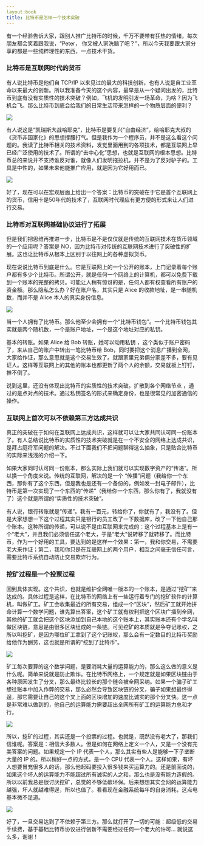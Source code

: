 ```yaml
---
layout:book
title: 比特币是怎样一个技术突破
---
```


有一个经验告诉大家，跟别人推广比特币的时候，千万不要带有狂热的情绪，每次朋友都会笑着跟我说，“Peter，
你又被人家洗脑了吧？”，所以今天我要跟大家分享的都是一些纯粹理性的东西，一点技术干货。

### 比特币是互联网时代的货币

有人说比特币是他们自 TCP/IP
以来见过的最大的科技创新，也有人说是自工业革命以来最大的创新。所以我准备今天的这个内容，最早是从一个疑问出发的，比特币到底有没有实质性的技术突破？例如，飞机的发明引发一场革命，为啥？因为飞机会飞。那么比特币到底会给我们的日常生活带来怎样的一个物质层面的便利？

![](http://media.haoduoshipin.com/pic/peterpic/k_h.png)

有人说这是“凯瑞斯大战哈耶克”，比特币是要复兴“自由经济”，给哈耶克大叔的《货币非国家化》的思想撑腰打气。但是我作为一个程序员，并不是这么看这个问题的。我读了比特币相关的技术资料，发觉里面用到的各项技术，都是互联网上早已经广泛使用的技术了。所谓的“去中心化”思想，也就是互联网的根本思想。比特币总的来说并不支持谁反对谁，就像人们发明拖拉机，并不是为了反对驴子的。工具是中性的，如果未来他能推广应用，就是因为它好用而已。

![](http://media.haoduoshipin.com/pic/peterpic/tractor_donkey.png)

好了，现在可以在宏观层面上给出一个答案：比特币的突破在于它是首个互联网上的货币，信用卡是50年代的技术了，互联网时代理应有更方便的形式来让人们进行交易。

### 比特币对互联网基础协议进行了拓展

但是我们把思维再推进一步，比特币是不是仅仅就是传统的互联网技术在货币领域的一个应用呢？答案是
NO，因为比特币对传统的互联网技术进行了突破性的扩展。这也让比特币从根本上区别于以往网上的各种虚拟货币。

现在说说比特币到底是什么。它是互联网上的一个公开的账本，上门记录着每个账户都有多少个比特币。所谓公开，就是任何一个网络上的计算机，都可以免费下载到一个账本的完整的拷贝。可能让人稍有惊讶的是，任何人都有权查看所有账户的资金额。那么隐私怎么办？好在账户名，其实只是
Alice 的收款地址，是一串随机数，而并不是 Alice 本人的真实身份信息。

![](http://media.haoduoshipin.com/pic/peterpic/leger.png)

当一个人拥有了比特币。那么他至少会拥有一个“比特币钱包”。一个比特币钱包其实就是两个随机数，一个是账户地址，一个是这个地址对应的私钥。

基本的转账。如果 Alice 给 Bob 转账，她可以动用私钥
，这个类似于账户密码了，来从自己的账户中转出一笔比特币给
Bob，同时要把这个消息广播到全网，大家给作证，那么意思就是这个交易生效了。就跟家里兄弟倆分家差不多，要有见证人。这样等互联网上的其他的账本也都更新了两个人的余额，交易就板上钉钉，推不倒了。

说到这里，还没有体现出比特币的实质性的技术突破。扩散到各个网络节点
，通过的是点对点的技术。通过私钥签名的形式来确定身份，也是很常见的加密通信的操作。

### 互联网上首次可以不依赖第三方达成共识

真正的突破在于如何在互联网上达成共识，这样就可以让大家共同认可同一份账本了。有人总结说比特币的实质性的技术突破就是在一个不安全的网络上达成共识，是拜占庭将军问题的解决。不过下面我们不把问题聊得这么抽象，只是贴合比特币的实际来浅浅的介绍一下。

如果大家同时认可同一份账本，那么实际上我们就可以实现数字资产的“传递”。所以换一个角度来说。传统的互联网，解决的是一个
“传播”问题（我给你一个东西，那你有了这个东西，但是我也是还有一个备份的，例如发一封电子邮件），比特币是第一次实现了一个东西的“传递”（我给你一个东西，那么你有了，我就没有了）这个就是所谓的“实质性的技术突破”。

有人说，银行转账就是“传递”。我有一百元，转给你了，你就有了，我没有了。但是大家想想一下这个过程其实只是银行的员工改了一下数据库，改了一下他自己那个账本。这种所谓的传递，可以说不是由互联网来完成的：这个过程基本上是有一个“老大”，并且我们必须信任这个老大，于是“老大”说转移了就转移了。而比特币，作为一个好用的工具，要达到的是这样一个效果：第一，我和你交易，不需要老大来作证；第二，我和你只是在互联网上的两个用户，相互之间毫无信任可言，需要比特币系统自动防止交易欺诈行为。

### 挖矿过程是一个投票过程

回到具体实现。这个共识，也就是维护全网唯一版本的一个账本，是通过“挖矿”来达成的。具体过程是这样，在比特币的网络上有一些运行着专门的挖矿软件的计算机，叫做矿工。矿工会收集最近的所有交易，组成一个“区块”，然后矿工就开始拼命计算一个数学问题，谁先算出答案，这个矿工就有权利把这个区块广播到全网，其他的矿工就会把这个区块添加到自己本地的这个账本上，其实账本还有个学名叫做区块链，意思是由很多区块组成的一条链。可见挖矿的本质就是争夺记账权，之所以叫挖矿，是因为哪位矿工拿到了这个记账权，那么会有一定数目的比特币奖励给他作为酬劳，这也就是所谓的“挖到了比特币”。

![](http://media.haoduoshipin.com/pic/peterpic/mining.png)

矿工每次要算的这个数学问题，是要消耗大量的运算能力的，那么这么做的意义是什么呢。简单来说就是防止欺诈。在比特币网络上，一个规定就是如果区块链由于各种原因发生了分叉，那么最终比较长的那个链会被全网采纳。如果一个骗子矿工想往账本中加入作弊的交易，那么必然会导致区块链的分叉，骗子如果想最终得逞，那它需要让自己的这个叉上面的区块增加的速度比诚实的那个分叉快。这一点是非常难以做到的，他自己的运算能力需要超出全网所有矿工的运算能力总和才行。

![](http://media.haoduoshipin.com/pic/peterpic/racing.png)

所以，挖矿的过程，其实还是一个投票的过程。也就是，既然没有老大了，那我们信谁呢。答案是：相信大多数人。但是如何在网络上定义一个人，又是一个没有完美答案的问题。如果规定一个
IP 代表一个人，那么其实有些人是能够一下子垄断大量的 IP
的。所以稍好一点的方式，是一个 CPU
代表一个人。这样如果，有坏人想要冒充很多人的话，那么他起码要投入很多钱来买运算力的。还是前面说的，如果这个坏人的运算能力不能超过所有诚实的人之和，那么也是没有能力造假的。所以以前我总是很讨厌挖矿，总觉的不够低碳环保。后来想想其实全网的运算能力越强，坏人就越难得逞，所以也值了。看看现在金融系统每年的自身消耗，这点电基本微不足道。

![](http://media.haoduoshipin.com/pic/peterpic/vote_cup.png)

好了，一旦交易达到了不依赖于第三方。那么就打开了一切的可能：超级低的交易手续费，基于基础比特币协议进行创新不需要经过任何一个老大的许可…
就说这么多，谢谢！
